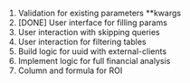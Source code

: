 1. Validation for existing parameters **kwargs
2. [DONE] User interface for filling params
3. User interaction with skipping queries
4. User interaction for filtering tables
5. Build logic for uuid with external-clients
6. Implement logic for full financial analysis
7. Column and formula for ROI
